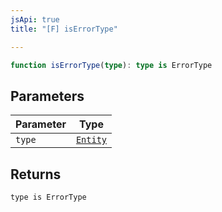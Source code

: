 ```yaml
---
jsApi: true
title: "[F] isErrorType"

---
```

```ts
function isErrorType(type): type is ErrorType
```

## Parameters

| Parameter | Type |
| ------ | ------ |
| `type` | [`Entity`](../type-aliases/Entity.md) |

## Returns

`type is ErrorType`
